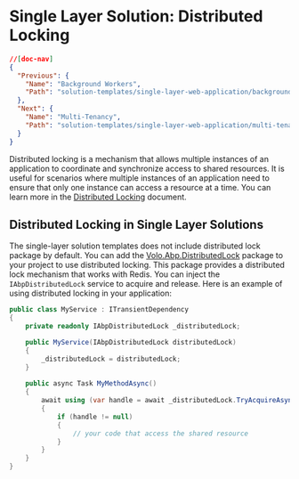 # Single Layer Solution: Distributed Locking

```json
//[doc-nav]
{
  "Previous": {
    "Name": "Background Workers",
    "Path": "solution-templates/single-layer-web-application/background-workers"
  },
  "Next": {
    "Name": "Multi-Tenancy",
    "Path": "solution-templates/single-layer-web-application/multi-tenancy"
  }
}
```

Distributed locking is a mechanism that allows multiple instances of an application to coordinate and synchronize access to shared resources. It is useful for scenarios where multiple instances of an application need to ensure that only one instance can access a resource at a time. You can learn more in the [Distributed Locking](../../framework/infrastructure/distributed-locking.md) document.

## Distributed Locking in Single Layer Solutions

The single-layer solution templates does not include distributed lock package by default. You can add the [Volo.Abp.DistributedLock](https://www.nuget.org/packages/Volo.Abp.DistributedLocking) package to your project to use distributed locking. This package provides a distributed lock mechanism that works with Redis. You can inject the `IAbpDistributedLock` service to acquire and release. Here is an example of using distributed locking in your application:

```csharp
public class MyService : ITransientDependency
{
    private readonly IAbpDistributedLock _distributedLock;

    public MyService(IAbpDistributedLock distributedLock)
    {
        _distributedLock = distributedLock;
    }
    
    public async Task MyMethodAsync()
    {
        await using (var handle = await _distributedLock.TryAcquireAsync("MyLockName"))
        {
            if (handle != null)
            {
                // your code that access the shared resource
            }
        }   
    }
}
```
